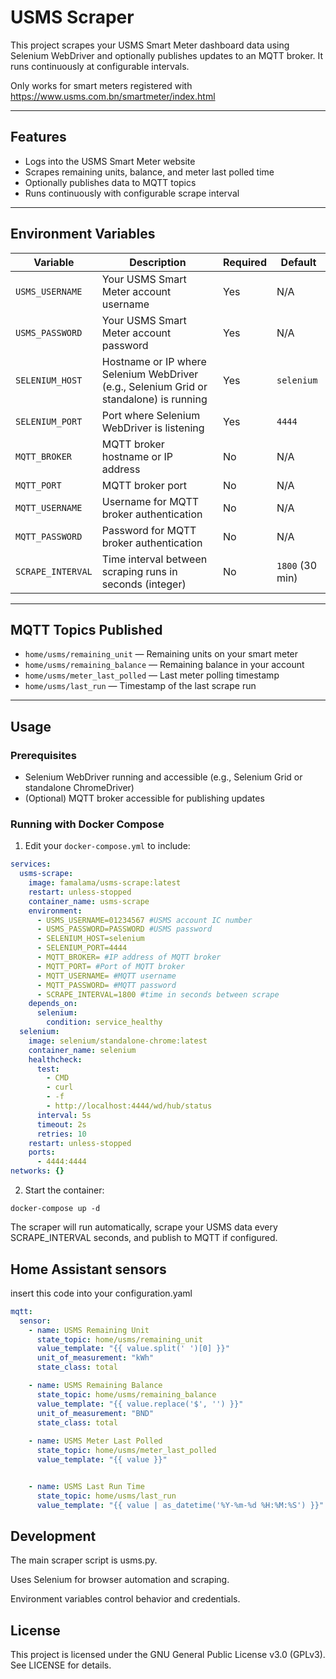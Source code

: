 # USMS Scraper

This project scrapes your USMS Smart Meter dashboard data using Selenium WebDriver and optionally publishes updates to an MQTT broker. It runs continuously at configurable intervals.

Only works for smart meters registered with https://www.usms.com.bn/smartmeter/index.html


---

## Features

- Logs into the USMS Smart Meter website  
- Scrapes remaining units, balance, and meter last polled time  
- Optionally publishes data to MQTT topics  
- Runs continuously with configurable scrape interval  

---

## Environment Variables

| Variable         | Description                                                                                     | Required | Default       |
|------------------|-------------------------------------------------------------------------------------------------|----------|---------------|
| `USMS_USERNAME`  | Your USMS Smart Meter account username                                                         | Yes      | N/A           |
| `USMS_PASSWORD`  | Your USMS Smart Meter account password                                                         | Yes      | N/A           |
| `SELENIUM_HOST`  | Hostname or IP where Selenium WebDriver (e.g., Selenium Grid or standalone) is running          | Yes       | `selenium`   |
| `SELENIUM_PORT`  | Port where Selenium WebDriver is listening                                                     | Yes       | `4444`        |
| `MQTT_BROKER`    | MQTT broker hostname or IP address                                                             | No       | N/A           |
| `MQTT_PORT`      | MQTT broker port                                                                               | No       | N/A           |
| `MQTT_USERNAME`  | Username for MQTT broker authentication                                                        | No       | N/A           |
| `MQTT_PASSWORD`  | Password for MQTT broker authentication                                                        | No       | N/A           |
| `SCRAPE_INTERVAL`| Time interval between scraping runs in seconds (integer)                                      | No       | `1800` (30 min)|

---

## MQTT Topics Published

- `home/usms/remaining_unit` — Remaining units on your smart meter  
- `home/usms/remaining_balance` — Remaining balance in your account  
- `home/usms/meter_last_polled` — Last meter polling timestamp  
- `home/usms/last_run` — Timestamp of the last scrape run  

---

## Usage

### Prerequisites

- Selenium WebDriver running and accessible (e.g., Selenium Grid or standalone ChromeDriver)  
- (Optional) MQTT broker accessible for publishing updates  

### Running with Docker Compose

1. Edit your `docker-compose.yml` to include:

```yaml
services:
  usms-scrape:
    image: famalama/usms-scrape:latest
    restart: unless-stopped
    container_name: usms-scrape
    environment:
      - USMS_USERNAME=01234567 #USMS account IC number 
      - USMS_PASSWORD=PASSWORD #USMS password
      - SELENIUM_HOST=selenium 
      - SELENIUM_PORT=4444 
      - MQTT_BROKER= #IP address of MQTT broker
      - MQTT_PORT= #Port of MQTT broker
      - MQTT_USERNAME= #MQTT username
      - MQTT_PASSWORD= #MQTT password
      - SCRAPE_INTERVAL=1800 #time in seconds between scrape
    depends_on:
      selenium:
        condition: service_healthy
  selenium:
    image: selenium/standalone-chrome:latest
    container_name: selenium
    healthcheck:
      test:
        - CMD
        - curl
        - -f
        - http://localhost:4444/wd/hub/status
      interval: 5s
      timeout: 2s
      retries: 10
    restart: unless-stopped
    ports:
      - 4444:4444
networks: {}

```


2. Start the container:

```docker-compose up -d```

The scraper will run automatically, scrape your USMS data every SCRAPE_INTERVAL seconds, and publish to MQTT if configured.

## Home Assistant sensors

insert this code into your configuration.yaml

```yaml
mqtt:
  sensor:
    - name: USMS Remaining Unit
      state_topic: home/usms/remaining_unit
      value_template: "{{ value.split(' ')[0] }}"
      unit_of_measurement: "kWh"
      state_class: total

    - name: USMS Remaining Balance
      state_topic: home/usms/remaining_balance
      value_template: "{{ value.replace('$', '') }}"
      unit_of_measurement: "BND"
      state_class: total
 
    - name: USMS Meter Last Polled
      state_topic: home/usms/meter_last_polled
      value_template: "{{ value }}"


    - name: USMS Last Run Time
      state_topic: home/usms/last_run
      value_template: "{{ value | as_datetime('%Y-%m-%d %H:%M:%S') }}"
```

## Development

The main scraper script is usms.py.

Uses Selenium for browser automation and scraping. 

Environment variables control behavior and credentials.

## License

This project is licensed under the GNU General Public License v3.0 (GPLv3). See LICENSE for details.

